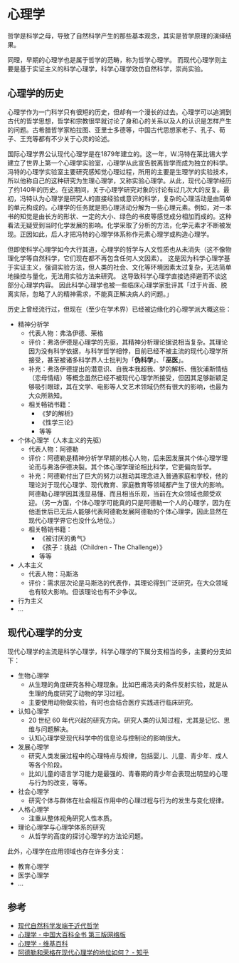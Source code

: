 # 心理学

哲学是科学之母，导致了自然科学产生的那些基本观念，其实是哲学原理的演绎结果。

同理，早期的心理学也是属于哲学的范畴，称为哲学心理学。
而现代心理学则主要是基于实证主义的科学心理学，科学心理学效仿自然科学，崇尚实验。

## 心理学的历史

心理学作为一门科学只有很短的历史，但却有一个漫长的过去。心理学可以追溯到古代的哲学思想，哲学和宗教很早就讨论了身和心的关系以及人的认识是怎样产生的问题。古希腊哲学家柏拉图、亚里士多德等，中国古代思想家老子、孔子、荀子、王充等都有不少关于心灵的论述。

国际心理学界公认现代心理学是在1879年建立的。这一年，W.冯特在莱比锡大学建立了世界上第一个心理学实验室，心理学从此宣告脱离哲学而成为独立的科学。冯特的心理学实验室主要研究感知觉心理过程，所用的主要是生理学的实验技术，所以他称自己的这种研究为生理心理学，又称实验心理学。从此，现代心理学经历了约140年的历史。在这期间，关于心理学研究对象的讨论有过几次大的反复。最初，冯特认为心理学是研究人的直接经验或意识的科学，复杂的心理活动是由简单的单元构成的。心理学的任务就是把心理活动分解为一些心理元素。例如，对一本书的知觉是由长方的形状、一定的大小、绿色的书皮等感觉成分相加而成的。这种看法无疑受到当时化学发展的影响。化学采取了分析的方法，化学元素才不断被发现。正因如此，后人才把冯特的心理学体系称作元素心理学或构造心理学。

但即使科学心理学如今大行其道，心理学的哲学与人文性质也从未消失（这不像物理化学等自然科学，它们现在都不再包含任何人文因素）。
这是因为科学心理学基于实证主义，强调实验方法，但人类的社会、文化等环境因素太过复杂，无法简单地操控与量化，无法用实验方法来研究。
这导致科学心理学直接选择避而不谈这部分心理学内容。
因此科学心理学也被一些临床心理学家批评其「过于片面、脱离实际，忽略了人的精神需求，不能真正解决病人的问题。」

历史上曾经流行过，但现在（至少在学术界）已经被边缘化的心理学派大概这些：

- 精神分析学
    - 代表人物：弗洛伊德、荣格
    - 评价：弗洛伊德是心理学的先驱，其精神分析理论据说相当复杂。其理论因为没有科学依据，与科学哲学相悖，目前已经不被主流的现代心理学所接受，甚至被诸多科学界人士批判为「**伪科学**」、「**巫医**」。
    - 补充：弗洛伊德提出的潜意识、自我本我超我、梦的解析、俄狄浦斯情结（恋母情结）等概念虽然已经不被现代心理学所接受，但因其足够新颖足够吸引眼球，其在文学、电影等人文艺术领域仍然有很大的影响，也最为大众所熟知。
    - 相关畅销书籍：
        - 《梦的解析》
        - 《性学三论》
        - 等等
- 个体心理学（人本主义的先驱）
    - 代表人物：阿德勒
    - 评价：阿德勒是精神分析学早期的核心人物，后来因发展其个体心理学理论而与弗洛伊德决裂。其个体心理学理论相比科学，它更偏向哲学。
    - 补充：阿德勒付出了巨大的努力以推动其理念进入普通家庭和学校，他的理论对于现代心理学、现代教育、家庭教育等领域都产生了很大的影响。阿德勒心理学因其浅显易懂、而且相当乐观，当前在大众领域也颇受欢迎。（另一方面，个体心理学可能真的只是阿德勒一个人的心理学，因为在他逝世后已无后人能够代表阿德勒发展阿德勒的个体心理学，因此显然在现代心理学界它也没什么地位。）
    - 相关畅销书籍：
        - 《被讨厌的勇气》
        - 《孩子：挑战（Children - The Challenge）》
        - 等等
- 人本主义
    - 代表人物：马斯洛
    - 评价：需求层次论是马斯洛的代表作，其理论得到广泛研究，在大众领域也有较大影响。但该理论也有不少争议。
- 行为主义
- ...

## 现代心理学的分支

现代心理学的主流是科学心理学，科学心理学的下属分支相当的多，主要的分支如下：

- 生物心理学
    - 从生理的角度研究各种心理现象。比如巴甫洛夫的条件反射实验，就是从生理的角度研究了动物的学习过程。
    - 主要使用动物做实验，有时也会结合医疗实践进行临床研究。
- 认知心理学
    - 20 世纪 60 年代兴起的研究方向。研究人类的认知过程，尤其是记忆、思维与问题解决。
    - 认知心理学受现代科学中的信息论与控制论的影响很大。
- 发展心理学
    - 研究人类发展过程中的心理特点与规律，包括婴儿、儿童、青少年、成人等各个阶段。
    - 比如儿童的语言学习能力是最强的、青春期的青少年会表现出明显的心理与行为的改变，等等。
- 社会心理学
    - 研究个体与群体在社会相互作用中的心理过程与行为的发生与变化规律。
- 人格心理学
    - 注重从整体视角研究人性本质。
- 理论心理学与心理学体系的研究
    - 从哲学的高度的探讨心理学的方法论问题。

此外，心理学在应用领域也存在许多分支：

- 教育心理学
- 医学心理学
- ...

## 参考

- [现代自然科学发端于近代哲学](http://www.nopss.gov.cn/GB/219470/17955832.html)
- [心理学 - 中国大百科全书 第三版网络版](https://www.zgbk.com/ecph/words?SiteID=1&Name=%E5%BF%83%E7%90%86%E5%AD%A6#section1-1)
- [心理学 - 维基百科](https://zh.wikipedia.org/wiki/%E5%BF%83%E7%90%86%E5%AD%A6)
- [阿德勒和荣格在现代心理学的地位如何？ - 知乎](https://www.zhihu.com/question/420361783)

